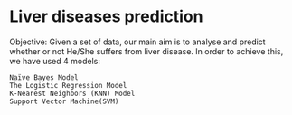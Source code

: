 # Liver diseases prediction

Objective:
	Given a set of data, our main aim is to analyse and predict whether or not He/She suffers from liver disease. In order to achieve this, we have used 4 models:
  
    Naïve Bayes Model 
    The Logistic Regression Model	
    K-Nearest Neighbors (KNN) Model
    Support Vector Machine(SVM)
    
